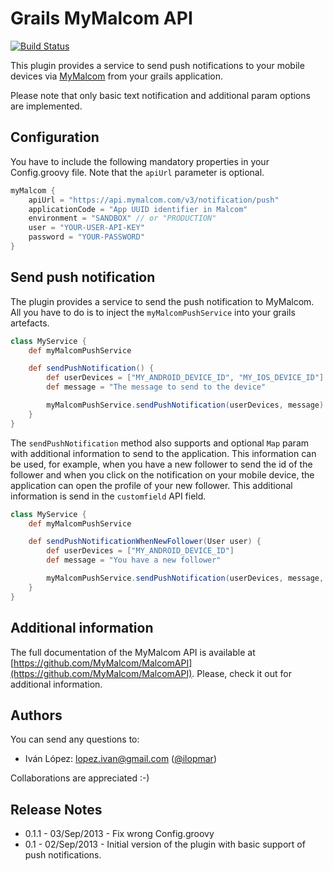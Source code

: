 Grails MyMalcom API
===================

[![Build Status](https://drone.io/github.com/kaleidos/grails-my-malcom/status.png)](https://drone.io/github.com/kaleidos/grails-my-malcom/latest)

This plugin provides a service to send push notifications to your mobile devices via [MyMalcom](http://www.mymalcom.com/) from your grails application.

Please note that only basic text notification and additional param options are implemented.

## Configuration

You have to include the following mandatory properties in your Config.groovy file. Note that the `apiUrl` parameter is optional.

```groovy
myMalcom {
    apiUrl = "https://api.mymalcom.com/v3/notification/push"
    applicationCode = "App UUID identifier in Malcom"
    environment = "SANDBOX" // or "PRODUCTION"
    user = "YOUR-USER-API-KEY"
    password = "YOUR-PASSWORD"
}
```

## Send push notification

The plugin provides a service to send the push notification to MyMalcom. All you have to do is to inject the `myMalcomPushService` into your grails artefacts.

```groovy
class MyService {
    def myMalcomPushService

    def sendPushNotification() {
        def userDevices = ["MY_ANDROID_DEVICE_ID", "MY_IOS_DEVICE_ID"]
        def message = "The message to send to the device"

        myMalcomPushService.sendPushNotification(userDevices, message)
    }
}
```

The `sendPushNotification` method also supports and optional `Map` param with additional information to send to the application. This information can be used, for example, when you have a new follower to send the id of the follower and when you click on the notification on your mobile device, the application can open the profile of your new follower. This additional information is send in the `customfield` API field.

```groovy
class MyService {
    def myMalcomPushService

    def sendPushNotificationWhenNewFollower(User user) {
        def userDevices = ["MY_ANDROID_DEVICE_ID"]
        def message = "You have a new follower"

        myMalcomPushService.sendPushNotification(userDevices, message, [notificationType:'NEW_FOLLOWER', userId:user.id])
    }
}
```

## Additional information

The full documentation of the MyMalcom API is available at [https://github.com/MyMalcom/MalcomAPI](https://github.com/MyMalcom/MalcomAPI). Please, check it out for additional information.


## Authors

You can send any questions to:

- Iván López: lopez.ivan@gmail.com ([@ilopmar](https://twitter.com/ilopmar))

Collaborations are appreciated :-)


## Release Notes

* 0.1.1 - 03/Sep/2013 - Fix wrong Config.groovy
* 0.1 - 02/Sep/2013 - Initial version of the plugin with basic support of push notifications.